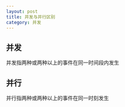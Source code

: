 ```yaml
---
layout: post
title: 并发与并行区别
category: 并发
---
```


## 并发

并发指两种或两种以上的事件在同一时间段内发生

## 并行

并行指两种或两种以上的事件在同一时刻发生